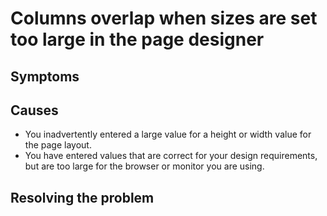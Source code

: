 # Columns overlap when sizes are set too large in the page designer

## Symptoms

## Causes

- You inadvertently entered a large value for a height or width
value for the page layout.
- You have entered values that are correct for your design requirements,
but are too large for the browser or monitor you are using.

## Resolving the problem